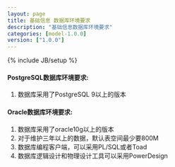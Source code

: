 ```yaml
---
layout: page
title: 基础信息 数据库环境要求
description: "基础信息数据库环境要求"
categories: [model-1.0.0]
version: ["1.0.0"]
---
```

{% include JB/setup %}

#### PostgreSQL数据库环境要求:
  1. 数据库采用了PostgreSQL 9以上的版本

#### Oracle数据库环境要求:

  1. 数据库采用了oracle10g以上的版本
  2. 对于维护三年以上的数据，默认表空间最少要800M
  3. 数据库编程客户端，可以采用PL/SQL或者Toad
  4. 数据库逻辑设计和物理设计工具可以采用PowerDesign